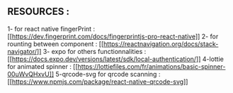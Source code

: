 ## RESOURCES : 

1- for react native fingerPrint : [[https://dev.fingerprint.com/docs/fingerprintjs-pro-react-native]]
2- for rounting between component : [[https://reactnavigation.org/docs/stack-navigator/]]
3- expo for others functionnalities : [[https://docs.expo.dev/versions/latest/sdk/local-authentication/]]
4-lottie for animated spinner : [[https://lottiefiles.com/fr/animations/basic-spinner-00uWvQHxvU]]
5-qrcode-svg for qrcode scanning : [[https://www.npmjs.com/package/react-native-qrcode-svg]]